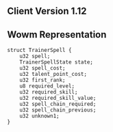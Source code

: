 ## Client Version 1.12

## Wowm Representation
```rust,ignore
struct TrainerSpell {
    u32 spell;    
    TrainerSpellState state;    
    u32 spell_cost;    
    u32 talent_point_cost;    
    u32 first_rank;    
    u8 required_level;    
    u32 required_skill;    
    u32 required_skill_value;    
    u32 spell_chain_required;    
    u32 spell_chain_previous;    
    u32 unknown1;    
}

```
